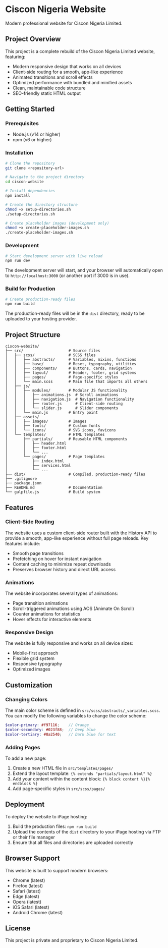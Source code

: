 # Ciscon Nigeria Website

Modern professional website for Ciscon Nigeria Limited.

## Project Overview

This project is a complete rebuild of the Ciscon Nigeria Limited website, featuring:

- Modern responsive design that works on all devices
- Client-side routing for a smooth, app-like experience
- Animated transitions and scroll effects
- Optimized performance with bundled and minified assets
- Clean, maintainable code structure
- SEO-friendly static HTML output

## Getting Started

### Prerequisites

- Node.js (v14 or higher)
- npm (v6 or higher)

### Installation

```bash
# Clone the repository
git clone <repository-url>

# Navigate to the project directory
cd ciscon-website

# Install dependencies
npm install

# Create the directory structure
chmod +x setup-directories.sh
./setup-directories.sh

# Create placeholder images (development only)
chmod +x create-placeholder-images.sh
./create-placeholder-images.sh
```

### Development

```bash
# Start development server with live reload
npm run dev
```

The development server will start, and your browser will automatically open to `http://localhost:3000` (or another port if 3000 is in use).

### Build for Production

```bash
# Create production-ready files
npm run build
```

The production-ready files will be in the `dist` directory, ready to be uploaded to your hosting provider.

## Project Structure

```
ciscon-website/
├── src/                    # Source files
│   ├── scss/               # SCSS files
│   │   ├── abstracts/      # Variables, mixins, functions
│   │   ├── base/           # Reset, typography, utilities
│   │   ├── components/     # Buttons, cards, navigation
│   │   ├── layout/         # Header, footer, grid systems
│   │   ├── pages/          # Page-specific styles
│   │   └── main.scss       # Main file that imports all others
│   ├── js/
│   │   ├── modules/        # Modular JS functionality
│   │   │   ├── animations.js  # Scroll animations
│   │   │   ├── navigation.js  # Navigation functionality
│   │   │   ├── router.js      # Client-side routing
│   │   │   └── slider.js      # Slider components
│   │   └── main.js         # Entry point
│   ├── assets/
│   │   ├── images/         # Images
│   │   ├── fonts/          # Custom fonts
│   │   └── icons/          # SVG icons, favicons
│   └── templates/          # HTML templates
│       ├── partials/       # Reusable HTML components
│       │   ├── header.html
│       │   ├── footer.html
│       │   └── ...
│       └── pages/          # Page templates
│           ├── index.html
│           ├── services.html
│           └── ...
├── dist/                   # Compiled, production-ready files
├── .gitignore
├── package.json
├── README.md               # Documentation
└── gulpfile.js             # Build system
```

## Features

### Client-Side Routing

The website uses a custom client-side router built with the History API to provide a smooth, app-like experience without full page reloads. Key features include:

- Smooth page transitions
- Prefetching on hover for instant navigation
- Content caching to minimize repeat downloads
- Preserves browser history and direct URL access

### Animations

The website incorporates several types of animations:

- Page transition animations
- Scroll-triggered animations using AOS (Animate On Scroll)
- Counter animations for statistics
- Hover effects for interactive elements

### Responsive Design

The website is fully responsive and works on all device sizes:

- Mobile-first approach
- Flexible grid system
- Responsive typography
- Optimized images

## Customization

### Changing Colors

The main color scheme is defined in `src/scss/abstracts/_variables.scss`. You can modify the following variables to change the color scheme:

```scss
$color-primary: #f97116;    // Orange
$color-secondary: #023f88;  // Deep blue
$color-tertiary: #0a2540;   // Dark blue for text
```

### Adding Pages

To add a new page:

1. Create a new HTML file in `src/templates/pages/`
2. Extend the layout template: `{% extends "partials/layout.html" %}`
3. Add your content within the content block: `{% block content %}{% endblock %}`
4. Add page-specific styles in `src/scss/pages/`

## Deployment

To deploy the website to iPage hosting:

1. Build the production files: `npm run build`
2. Upload the contents of the `dist` directory to your iPage hosting via FTP or their file manager
3. Ensure that all files and directories are uploaded correctly

## Browser Support

This website is built to support modern browsers:

- Chrome (latest)
- Firefox (latest)
- Safari (latest)
- Edge (latest)
- Opera (latest)
- iOS Safari (latest)
- Android Chrome (latest)

## License

This project is private and proprietary to Ciscon Nigeria Limited.